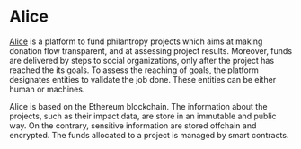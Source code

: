 # Alice 

[Alice](http://alice.si/) is a platform to fund philantropy projects which aims at making donation flow transparent, and at 
assessing project results.
Moreover, funds are delivered by steps to social organizations, only after the project has reached the its goals. To assess 
the reaching of goals, the platform designates entities to validate the job done. These entities can be either human or machines.

Alice is based on the Ethereum blockchain. The information about the projects, such as their impact data, are store 
in an immutable and public way. On the contrary, sensitive information are stored offchain and encrypted.
The funds allocated to a project is managed by smart contracts.
